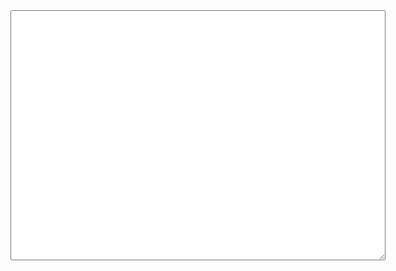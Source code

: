 <!DOCTYPE html> 
<html>
 <head> 
 	<title>Markdown.js</title> 
 	<script type="text/javascript" src="../showdown-master/dist/showdown.min.js"></script> 
 </head> 
 <style> 
  blockquote { border-left:#eee solid 5px; padding-left:20px; } 
   ul li { line-height: 20px; } 
    code { color:#D34B62; background: #F6F6F6; } } 
</style> 
<body> 
	<div> 
	 <textarea id="oriContent" style="height:400px;width:600px;" onkeyup="convert()"></textarea> 
	 <div id="result"></div> 
	</div> 
	  <script type="text/javascript"> 
	  function convert(){ 
	  	var text = document.getElementById("oriContent").value; 
	  	var converter = new showdown.Converter(); 
	  	var html = converter.makeHtml(text); 
	  	document.getElementById("result").innerHTML = html; 
	  } </script> 
	</body> 
</html>

